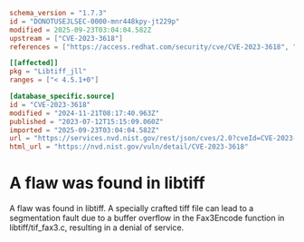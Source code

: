 ```toml
schema_version = "1.7.3"
id = "DONOTUSEJLSEC-0000-mnr448kpy-jt229p"
modified = 2025-09-23T03:04:04.582Z
upstream = ["CVE-2023-3618"]
references = ["https://access.redhat.com/security/cve/CVE-2023-3618", "https://bugzilla.redhat.com/show_bug.cgi?id=2215865", "https://lists.debian.org/debian-lts-announce/2023/07/msg00034.html", "https://security.netapp.com/advisory/ntap-20230824-0012/", "https://support.apple.com/kb/HT214036", "https://support.apple.com/kb/HT214037", "https://support.apple.com/kb/HT214038", "https://access.redhat.com/security/cve/CVE-2023-3618", "https://bugzilla.redhat.com/show_bug.cgi?id=2215865", "https://lists.debian.org/debian-lts-announce/2023/07/msg00034.html", "https://security.netapp.com/advisory/ntap-20230824-0012/", "https://support.apple.com/kb/HT214036", "https://support.apple.com/kb/HT214037", "https://support.apple.com/kb/HT214038"]

[[affected]]
pkg = "Libtiff_jll"
ranges = ["< 4.5.1+0"]

[database_specific.source]
id = "CVE-2023-3618"
modified = "2024-11-21T08:17:40.963Z"
published = "2023-07-12T15:15:09.060Z"
imported = "2025-09-23T03:04:04.582Z"
url = "https://services.nvd.nist.gov/rest/json/cves/2.0?cveId=CVE-2023-3618"
html_url = "https://nvd.nist.gov/vuln/detail/CVE-2023-3618"
```

# A flaw was found in libtiff

A flaw was found in libtiff. A specially crafted tiff file can lead to a segmentation fault due to a buffer overflow in the Fax3Encode function in libtiff/tif_fax3.c, resulting in a denial of service.

